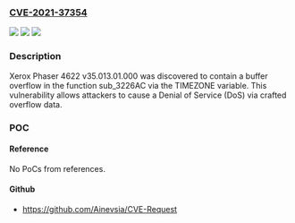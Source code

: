 ### [CVE-2021-37354](https://cve.mitre.org/cgi-bin/cvename.cgi?name=CVE-2021-37354)
![](https://img.shields.io/static/v1?label=Product&message=n%2Fa&color=blue)
![](https://img.shields.io/static/v1?label=Version&message=n%2Fa&color=blue)
![](https://img.shields.io/static/v1?label=Vulnerability&message=n%2Fa&color=brighgreen)

### Description

Xerox Phaser 4622 v35.013.01.000 was discovered to contain a buffer overflow in the function sub_3226AC via the TIMEZONE variable. This vulnerability allows attackers to cause a Denial of Service (DoS) via crafted overflow data.

### POC

#### Reference
No PoCs from references.

#### Github
- https://github.com/Ainevsia/CVE-Request

